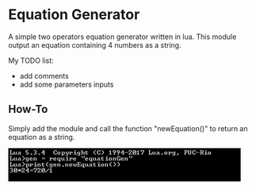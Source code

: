 # Equation Generator

A simple two operators equation generator written in lua.
This module output an equation containing 4 numbers as a string.

My TODO list:
- add comments
- add some parameters inputs


## How-To

Simply add the module and call the function "newEquation()" to return an equation as a string.

![alt text][ex]

[ex]: LuaConsole.png "Example in Lua Console"
